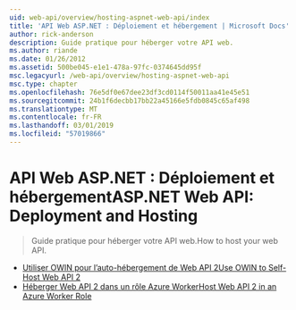 ```yaml
---
uid: web-api/overview/hosting-aspnet-web-api/index
title: 'API Web ASP.NET : Déploiement et hébergement | Microsoft Docs'
author: rick-anderson
description: Guide pratique pour héberger votre API web.
ms.author: riande
ms.date: 01/26/2012
ms.assetid: 500be045-e1e1-478a-97fc-0374645dd95f
msc.legacyurl: /web-api/overview/hosting-aspnet-web-api
msc.type: chapter
ms.openlocfilehash: 76e5df0e67dee23df3cd0114f50011aa41e45e51
ms.sourcegitcommit: 24b1f6decbb17bb22a45166e5fdb0845c65af498
ms.translationtype: MT
ms.contentlocale: fr-FR
ms.lasthandoff: 03/01/2019
ms.locfileid: "57019866"
---
```

<a name="aspnet-web-api-deployment-and-hosting"></a><span data-ttu-id="be10e-103">API Web ASP.NET : Déploiement et hébergement</span><span class="sxs-lookup"><span data-stu-id="be10e-103">ASP.NET Web API: Deployment and Hosting</span></span>
====================
> <span data-ttu-id="be10e-104">Guide pratique pour héberger votre API web.</span><span class="sxs-lookup"><span data-stu-id="be10e-104">How to host your web API.</span></span>


- [<span data-ttu-id="be10e-105">Utiliser OWIN pour l’auto-hébergement de Web API 2</span><span class="sxs-lookup"><span data-stu-id="be10e-105">Use OWIN to Self-Host Web API 2</span></span>](use-owin-to-self-host-web-api.md)
- [<span data-ttu-id="be10e-106">Héberger Web API 2 dans un rôle Azure Worker</span><span class="sxs-lookup"><span data-stu-id="be10e-106">Host Web API 2 in an Azure Worker Role</span></span>](host-aspnet-web-api-in-an-azure-worker-role.md)
